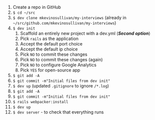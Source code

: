 1. Create a repo in GitHub
 2. `$ cd ~/src`
 3. `$ dev clone mkevinosullivan/my-interviews`
(already in `~/src/github.com/mkevinosullivan/my-interviews`)
 4. `$ dev init`
    1. Scaffold an entirely new project with a dev.yml (***Second option***)
    2. Pick `rails` as the application
    3. Accept the default port choice
    4. Accept the default ip choice
    5. Pick `NO` to commit these changes
    6. Pick `NO` to commit these changes (again)
    7. Pick `NO` to configure Google Analytics
    8. Pick `YES` for open-source app
 5. `$ git add -A`
 6. `$ git commit -m"Initial files from dev init"`
 7. `$ dev up`
(updated `.gitignore` to ignore `/*.log`)
 8. `$ git add -A`
 9. `$ git commit -m"Initial files from dev init"`
10. `$ rails webpacker:install`
11. `$ dev up`
12. `$ dev server` - to check that everything runs